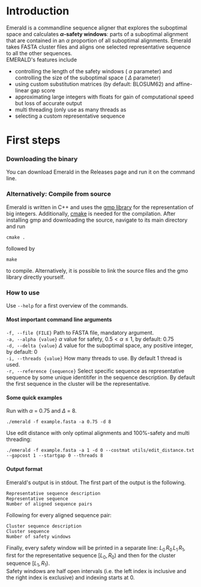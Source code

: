 # Introduction
Emerald is a commandline sequence aligner that explores the suboptimal space and calculates **$\alpha$-safety windows**: parts of a suboptimal alignment that are contained in an $\alpha$ proportion of all suboptimal alignments.
Emerald takes FASTA cluster files and aligns one selected representative sequence to all the other sequences.\
EMERALD's features include
- controlling the length of the safety windows ( $\alpha$ parameter) and controlling the size of the suboptimal space ( $\Delta$ parameter)
- using custom substitution matrices (by default: BLOSUM62) and affine-linear gap score
- approximating large integers with floats for gain of computational speed but loss of accurate output
- multi threading (only use as many threads as 
- selecting a custom representative sequence

# First steps
### Downloading the binary
You can download Emerald in the Releases page and run it on the command line.

### Alternatively: Compile from source
Emerald is written in C++ and uses the [gmp library](https://gmplib.org/) for the representation of big integers.
Additionally, [cmake](https://cmake.org/install/) is needed for the compilation.
After installing gmp and downloading the source, navigate to its main directory and run
```
cmake .
```
followed by
```
make
```
to compile.
Alternatively, it is possible to link the source files and the gmo library directly yourself.

### How to use
Use ``` --help ``` for a first overview of the commands.

#### Most important command line arguments
```-f, --file {FILE}``` Path to FASTA file, mandatory argument.\
```-a, --alpha {value}``` $\alpha$ value for safety, $0.5 < \alpha \leq 1$, by default: 0.75\
```-d, --delta {value}``` $\Delta$ value for the suboptimal space, any positive integer, by default: 0\
```-i, --threads {value}``` How many threads to use. By default 1 thread is used.\
```-r, --reference {sequence}``` Select specific sequence as representative sequence by some unique identitifer in the sequence description. By default the first sequence in the cluster will be the representative.

#### Some quick examples
Run with $\alpha$ = 0.75 and $\Delta$ = 8.
```
./emerald -f example.fasta -a 0.75 -d 8
```
Use edit distance with only optimal alignments and 100%-safety and multi threading:
```
./emerald -f example.fasta -a 1 -d 0 --costmat utils/edit_distance.txt --gapcost 1 --startgap 0 --threads 8
```

#### Output format
Emerald's output is in stdout. The first part of the output is the following.
```
Representative sequence description
Representative sequence
Number of aligned sequence pairs
```
Following for every aligned sequence pair:
```
Cluster sequence description
Cluster sequence
Number of safety windows
```
Finally, every safety window will be printed in a separate line: $L_0\,R_0\,L_1\,R_1$,\
first for the representative sequence $[L_0, R_0)$ and then for the cluster sequence $[L_1, R_1)$.\
Safety windows are half open intervals (i.e. the left index is inclusive and the right index is exclusive) and indexing starts at 0.
